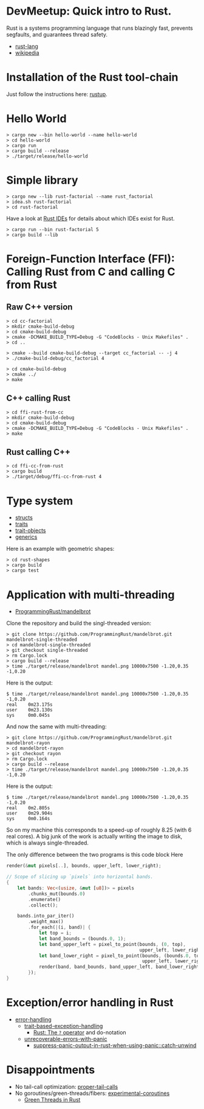 
# DevMeetup: Quick intro to Rust.

Rust is a systems programming language that runs blazingly fast, prevents segfaults, and guarantees thread safety.

* [rust-lang](https://www.rust-lang.org/en-US/)
* [wikipedia](https://en.wikipedia.org/wiki/Rust_%28programming_language%29)

# Installation of the Rust tool-chain

Just follow the instructions here: [rustup](https://www.rustup.rs/).

# Hello World

    > cargo new --bin hello-world --name hello-world
    > cd hello-world
    > cargo run
    > cargo build --release
    > ./target/release/hello-world

# Simple library

    > cargo new --lib rust-factorial --name rust_factorial
    > idea.sh rust-factorial
    > cd rust-factorial

Have a look at [Rust IDEs](https://forge.rust-lang.org/ides.html) for details about which IDEs exist for Rust.

    > cargo run --bin rust-factorial 5
    > cargo build --lib

# Foreign-Function Interface (FFI): Calling Rust from C and calling C from Rust

## Raw C++ version

    > cd cc-factorial
    > mkdir cmake-build-debug
    > cd cmake-build-debug
    > cmake -DCMAKE_BUILD_TYPE=Debug -G "CodeBlocks - Unix Makefiles" .
    > cd ..

    > cmake --build cmake-build-debug --target cc_factorial -- -j 4
    > ./cmake-build-debug/cc_factorial 4

    > cd cmake-build-debug
    > cmake ../
    > make

## C++ calling Rust

    > cd ffi-rust-from-cc
    > mkdir cmake-build-debug
    > cd cmake-build-debug
    > cmake -DCMAKE_BUILD_TYPE=Debug -G "CodeBlocks - Unix Makefiles" .
    > make

## Rust calling C++

    > cd ffi-cc-from-rust
    > cargo build
    > ./target/debug/ffi-cc-from-rust 4

# Type system

* [structs](https://rustbyexample.com/custom_types/structs.html)
* [traits](https://rustbyexample.com/trait.html)
* [trait-objects](https://doc.rust-lang.org/book/first-edition/trait-objects.html)
* [generics](https://doc.rust-lang.org/book/first-edition/generics.html)


Here is an example with geometric shapes:


    > cd rust-shapes
    > cargo build
    > cargo test

# Application with multi-threading

* [ProgrammingRust/mandelbrot](https://github.com/ProgrammingRust/mandelbrot)

Clone the repository and build the singl-threaded version:


    > git clone https://github.com/ProgrammingRust/mandelbrot.git mandelbrot-single-threaded
    > cd mandelbrot-single-threaded
    > git checkout single-threaded
    > rm Cargo.lock
    > cargo build --release
    > time ./target/release/mandelbrot mandel.png 10000x7500 -1.20,0.35 -1,0.20

Here is the output:
```
$ time ./target/release/mandelbrot mandel.png 10000x7500 -1.20,0.35 -1,0.20
real    0m23.175s
user    0m23.130s
sys     0m0.045s
```

And now the same with multi-threading:


    > git clone https://github.com/ProgrammingRust/mandelbrot.git mandelbrot-rayon
    > cd mandelbrot-rayon
    > git checkout rayon
    > rm Cargo.lock
    > cargo build --release
    > time ./target/release/mandelbrot mandel.png 10000x7500 -1.20,0.35 -1,0.20


Here is the output:
```
$ time ./target/release/mandelbrot mandel.png 10000x7500 -1.20,0.35 -1,0.20
real    0m2.805s
user    0m29.904s
sys     0m0.164s
```
So on my machine this corresponds to a speed-up of roughly 8.25 (with 6 real cores). A big junk of the work is actually writing the image to disk, which is always single-threaded.

The only difference between the two programs is this code block Here

```rust
render(&mut pixels[..], bounds, upper_left, lower_right);
```

```rust
// Scope of slicing up `pixels` into horizontal bands.
{
    let bands: Vec<(usize, &mut [u8])> = pixels
        .chunks_mut(bounds.0)
        .enumerate()
        .collect();

    bands.into_par_iter()
        .weight_max()
        .for_each(|(i, band)| {
            let top = i;
            let band_bounds = (bounds.0, 1);
            let band_upper_left = pixel_to_point(bounds, (0, top),
                                                 upper_left, lower_right);
            let band_lower_right = pixel_to_point(bounds, (bounds.0, top + 1),
                                                  upper_left, lower_right);
            render(band, band_bounds, band_upper_left, band_lower_right);
        });
}
```

# Exception/error handling in Rust

* [error-handling](https://doc.rust-lang.org/stable/book/first-edition/error-handling.html)
  * [trait-based-exception-handling](https://github.com/rust-lang/rfcs/blob/master/text/0243-trait-based-exception-handling.md)
    * [Rust: The `?` operator](https://m4rw3r.github.io/rust-questionmark-operator) and do-notation
  * [unrecoverable-errors-with-panic](https://doc.rust-lang.org/stable/book/second-edition/ch09-01-unrecoverable-errors-with-panic.html)
    * [suppress-panic-output-in-rust-when-using-panic::catch-unwind](https://stackoverflow.com/questions/35559267/suppress-panic-output-in-rust-when-using-paniccatch-unwind)

# Disappointments

* No tail-call optimization: [proper-tail-calls](https://github.com/DemiMarie/rfcs/blob/become/0000-proper-tail-calls.md)
* No goroutines/green-threads/fibers: [experimental-coroutines](https://github.com/rust-lang/rfcs/blob/master/text/2033-experimental-coroutines.md)
  * [Green Threads in Rust](http://cs242.stanford.edu/assets/projects/2017/kedero.pdf)
